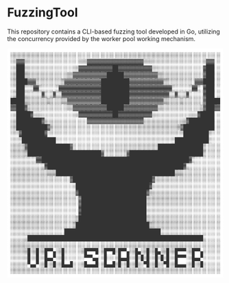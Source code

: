 # FuzzingTool

This repository contains a CLI-based fuzzing tool developed in Go, utilizing the concurrency provided by the worker pool working mechanism.

![asciiart](asciiart.png)
